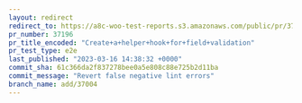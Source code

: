```yaml
---
layout: redirect
redirect_to: https://a8c-woo-test-reports.s3.amazonaws.com/public/pr/37196/e2e/index.html
pr_number: 37196
pr_title_encoded: "Create+a+helper+hook+for+field+validation"
pr_test_type: e2e
last_published: "2023-03-16 14:38:32 +0000"
commit_sha: 61c366da2f837278bee0a5e808c88e725b2d11ba
commit_message: "Revert false negative lint errors"
branch_name: add/37004
---
```

